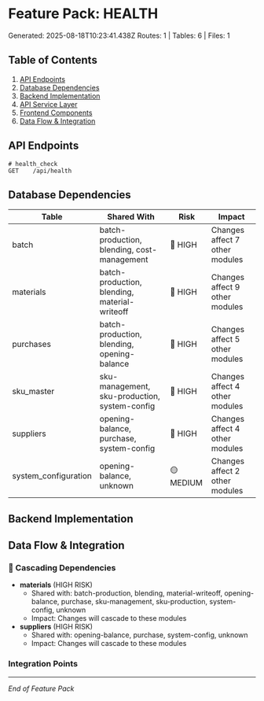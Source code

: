 # Feature Pack: HEALTH
Generated: 2025-08-18T10:23:41.438Z
Routes: 1 | Tables: 6 | Files: 1

## Table of Contents
1. [API Endpoints](#api-endpoints)
2. [Database Dependencies](#database-dependencies)
3. [Backend Implementation](#backend-implementation)
4. [API Service Layer](#api-service-layer)
5. [Frontend Components](#frontend-components)
6. [Data Flow & Integration](#data-flow--integration)

## API Endpoints
```
# health_check
GET    /api/health
```

## Database Dependencies
| Table | Shared With | Risk | Impact |
|-------|-------------|------|--------|
| batch | batch-production, blending, cost-management | 🔴 HIGH | Changes affect 7 other modules |
| materials | batch-production, blending, material-writeoff | 🔴 HIGH | Changes affect 9 other modules |
| purchases | batch-production, blending, opening-balance | 🔴 HIGH | Changes affect 5 other modules |
| sku_master | sku-management, sku-production, system-config | 🔴 HIGH | Changes affect 4 other modules |
| suppliers | opening-balance, purchase, system-config | 🔴 HIGH | Changes affect 4 other modules |
| system_configuration | opening-balance, unknown | 🟡 MEDIUM | Changes affect 2 other modules |

## Backend Implementation

## Data Flow & Integration
### 🔗 Cascading Dependencies
- **materials** (HIGH RISK)
  - Shared with: batch-production, blending, material-writeoff, opening-balance, purchase, sku-management, sku-production, system-config, unknown
  - Impact: Changes will cascade to these modules
- **suppliers** (HIGH RISK)
  - Shared with: opening-balance, purchase, system-config, unknown
  - Impact: Changes will cascade to these modules

### Integration Points

---
*End of Feature Pack*